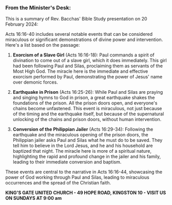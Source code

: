 ### From the Minister's Desk:

This is a summary of Rev. Bacchas' Bible Study presentation on 20 February 2024:

Acts 16:16-40 includes several notable events that can be considered miraculous or significant demonstrations of divine power and intervention. Here's a list based on the passage:

1. **Exorcism of a Slave Girl** (Acts 16:16-18): Paul commands a spirit of divination to come out of a slave girl, which it does immediately. This girl had been following Paul and Silas, proclaiming them as servants of the Most High God. The miracle here is the immediate and effective exorcism performed by Paul, demonstrating the power of Jesus' name over demonic forces.

2. **Earthquake in Prison** (Acts 16:25-26): While Paul and Silas are praying and singing hymns to God in prison, a great earthquake shakes the foundations of the prison. All the prison doors open, and everyone's chains become unfastened. This event is miraculous, not just because of the timing and the earthquake itself, but because of the supernatural unlocking of the chains and prison doors, without human intervention.

3. **Conversion of the Philippian Jailer** (Acts 16:29-34): Following the earthquake and the miraculous opening of the prison doors, the Philippian jailer asks Paul and Silas what he must do to be saved. They tell him to believe in the Lord Jesus, and he and his household are baptized that night. The miracle here is more of a spiritual nature, highlighting the rapid and profound change in the jailer and his family, leading to their immediate conversion and baptism.

These events are central to the narrative in Acts 16:16-44, showcasing the power of God working through Paul and Silas, leading to miraculous occurrences and the spread of the Christian faith.

**KING'S GATE UNITED CHURCH - 49 HOPE ROAD, KINGSTON 10 - VISIT US ON SUNDAYS AT 9:00 am**
